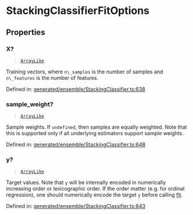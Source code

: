 # StackingClassifierFitOptions

## Properties

### X?

> [`ArrayLike`](../types/ArrayLike.md)

Training vectors, where `n\_samples` is the number of samples and `n\_features` is the number of features.

Defined in:  [generated/ensemble/StackingClassifier.ts:638](https://github.com/transitive-bullshit/scikit-learn-ts/blob/b59c1ff/packages/sklearn/src/generated/ensemble/StackingClassifier.ts#L638)

### sample\_weight?

> [`ArrayLike`](../types/ArrayLike.md)

Sample weights. If `undefined`, then samples are equally weighted. Note that this is supported only if all underlying estimators support sample weights.

Defined in:  [generated/ensemble/StackingClassifier.ts:648](https://github.com/transitive-bullshit/scikit-learn-ts/blob/b59c1ff/packages/sklearn/src/generated/ensemble/StackingClassifier.ts#L648)

### y?

> [`ArrayLike`](../types/ArrayLike.md)

Target values. Note that `y` will be internally encoded in numerically increasing order or lexicographic order. If the order matter (e.g. for ordinal regression), one should numerically encode the target `y` before calling [fit](../../glossary.html#term-fit).

Defined in:  [generated/ensemble/StackingClassifier.ts:643](https://github.com/transitive-bullshit/scikit-learn-ts/blob/b59c1ff/packages/sklearn/src/generated/ensemble/StackingClassifier.ts#L643)
